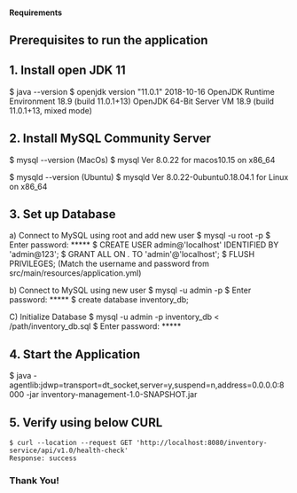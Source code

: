 #### Requirements

## Prerequisites to run the application
 
## 1. Install open JDK 11
$ java --version
$ openjdk version "11.0.1" 2018-10-16
  OpenJDK Runtime Environment 18.9 (build 11.0.1+13)
  OpenJDK 64-Bit Server VM 18.9 (build 11.0.1+13, mixed mode)
 
## 2. Install MySQL Community Server
$ mysql --version (MacOs)
$ mysql  Ver 8.0.22 for macos10.15 on x86_64
 
$ mysqld --version (Ubuntu)
$ mysqld  Ver 8.0.22-0ubuntu0.18.04.1 for Linux on x86_64
 
## 3. Set up Database
a) Connect to MySQL using root and add new user
   $ mysql -u root -p
   $ Enter password: *****
   $ CREATE USER admin@'localhost' IDENTIFIED BY 'admin@123';
   $ GRANT ALL ON *.* TO 'admin'@'localhost';
   $ FLUSH PRIVILEGES;
(Match the username and password from src/main/resources/application.yml)

b) Connect to MySQL using new user
   $ mysql -u admin -p
   $ Enter password: *****
   $ create database inventory_db;
 
 C) Initialize Database
	$ mysql -u admin -p inventory_db < /path/inventory_db.sql
	$ Enter password: *****
 
## 4. Start the Application
   $ java -agentlib:jdwp=transport=dt_socket,server=y,suspend=n,address=0.0.0.0:8000 -jar inventory-management-1.0-SNAPSHOT.jar
 
## 5. Verify using below CURL
	$ curl --location --request GET 'http://localhost:8080/inventory-service/api/v1.0/health-check'
	Response: success
 
### Thank You!
